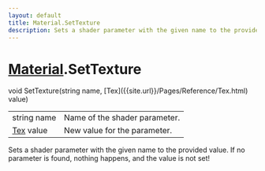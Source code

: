 ```yaml
---
layout: default
title: Material.SetTexture
description: Sets a shader parameter with the given name to the provided value. If no parameter is found, nothing happens, and the value is not set!
---
```

# [Material]({{site.url}}/Pages/Reference/Material.html).SetTexture

<div class='signature' markdown='1'>
void SetTexture(string name, [Tex]({{site.url}}/Pages/Reference/Tex.html) value)
</div>

|  |  |
|--|--|
|string name|Name of the shader parameter.|
|[Tex]({{site.url}}/Pages/Reference/Tex.html) value|New value for the parameter.|

Sets a shader parameter with the given name to the provided value. If no parameter
is found, nothing happens, and the value is not set!



